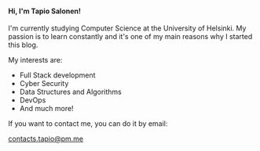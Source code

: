 <!---
<title>All about me and my interests</title>
<description>Hi, I'm Tapio Salonen! I'm currently studying Computer Science at the University of Helsinki.</description>
--->
#### Hi, I'm Tapio Salonen!

I'm currently studying Computer Science at the University of Helsinki. My passion is to learn constantly and it's one of my main reasons why I started this blog. 

My interests are:
* Full Stack development
* Cyber Security
* Data Structures and Algorithms
* DevOps
* And much more!

If you want to contact me, you can do it by email:

contacts.tapio@pm.me
